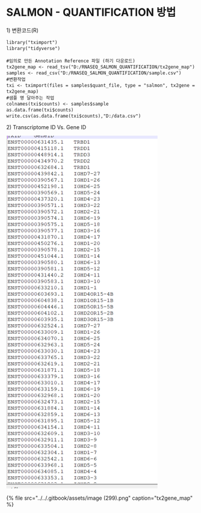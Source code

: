 # SALMON - QUANTIFICATION 방법

1\) 변환코드\(R\)

```text
library("tximport")
library("tidyverse")

#임의로 만든 Annotation Reference 파일 (하기 다운로드)
tx2gene_map <- read_tsv("D:/RNASEQ_SALMON_QUANTIFICATION/tx2gene_map")
samples <- read_csv("D:/RNASEQ_SALMON_QUANTIFICATION/sample.csv")
#변환작업
txi <- tximport(files = samples$quant_file, type = "salmon", tx2gene = tx2gene_map)
#샘플 명 달아주는 작업
colnames(txi$counts) <- samples$sample
as.data.frame(txi$counts)
write.csv(as.data.frame(txi$counts),"D:/data.csv")
```



2\) Transcriptome ID Vs. Gene ID

![](../../.gitbook/assets/image%20%28299%29.png)

{% file src="../../.gitbook/assets/image \(299\).png" caption="tx2gene\_map" %}

